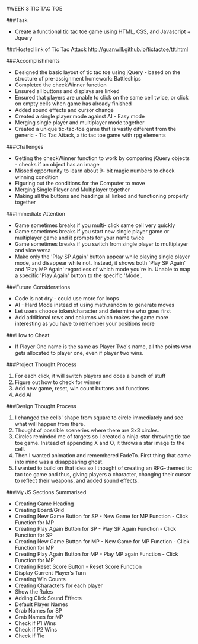 #WEEK 3 TIC TAC TOE

###Task
* Create a functional tic tac toe game using HTML, CSS, and Javascript + Jquery

###Hosted link of Tic Tac Attack
http://guanwill.github.io/tictactoe/ttt.html

###Accomplishments
* Designed the basic layout of tic tac toe using jQuery - based on the structure of pre-assignment homework: Battleships
* Completed the checkWinner function
* Ensured all buttons and displays are linked
* Ensured that players are unable to click on the same cell twice, or click on empty cells when game has already finished
* Added sound effects and cursor change
* Created a single player mode against AI -  Easy mode
* Merging single player and multiplayer mode together
* Created a unique tic-tac-toe game that is vastly different from the generic - Tic Tac Attack, a tic tac toe game with rpg elements

###Challenges
* Getting the checkWinner function to work by comparing jQuery objects -  checks if an object has an image
* Missed opportunity to learn about 9- bit magic numbers to check winning condition
* Figuring out the conditions for the Computer to move
* Merging Single Player and Multiplayer together
* Making all the buttons and headings all linked and functioning properly together

###Immediate Attention
* Game sometimes breaks if you multi- click same cell very quickly
* Game sometimes breaks if you start new single player game or multiplayer game and it prompts for your name twice
* Game sometimes breaks if you switch from single player to multiplayer and vice versa
* Make only the 'Play SP Again' button appear while playing single player mode, and disappear while not. Instead, it shows both 'Play SP Again' and 'Play MP Again' regardless of which mode you're in. Unable to map a specific 'Play Again' button to the specific 'Mode'.

###Future Considerations
* Code is not dry -  could use more for loops
* AI -  Hard Mode instead of using math.random to generate moves
* Let users choose token/character and determine who goes first
* Add additional rows and columns which makes the game more interesting as you have to remember your positions more

###How to Cheat
* If Player One name is the same as Player Two's name, all the points won gets allocated to player one, even if player two wins.

###Project Thought Process
1. For each click, it will switch players and does a bunch of stuff
2. Figure out how to check for winner
3. Add new game, reset, win count buttons and functions
4. Add AI

###Design Thought Process
1. I changed the cells' shape from square to circle immediately and see what will happen from there.
2. Thought of possible sceneries where there are 3x3 circles.
3. Circles reminded me of targets so I created a ninja-star-throwing tic tac toe game. Instead of appending X and O, it throws a star image to the cell.
4. Then I wanted animation and remembered FadeTo. First thing that came into mind was a disappearing ghost.
5. I wanted to build on that idea so I thought of creating an RPG-themed tic tac toe game and thus, giving players a character, changing their cursor to reflect their weapons, and added sound effects.

###My JS Sections Summarised
* Creating Game Heading
* Creating Board/Grid
* Creating New Game Button for SP - New Game for MP Function - Click Function for MP
* Creating Play Again Button for SP - Play SP Again Function - Click Function for SP
* Creating New Game Button for MP - New Game for MP Function - Click Function for MP
* Creating Play Again Button for MP - Play MP again Function - Click Function for MP
* Creating Reset Score Button - Reset Score Function
* Display Current Player’s Turn
* Creating Win Counts
* Creating Characters for each player
* Show the Rules
* Adding Click Sound Effects
* Default Player Names
* Grab Names for SP
* Grab Names for MP
* Check if P1 Wins
* Check if P2 Wins
* Check if Tie
